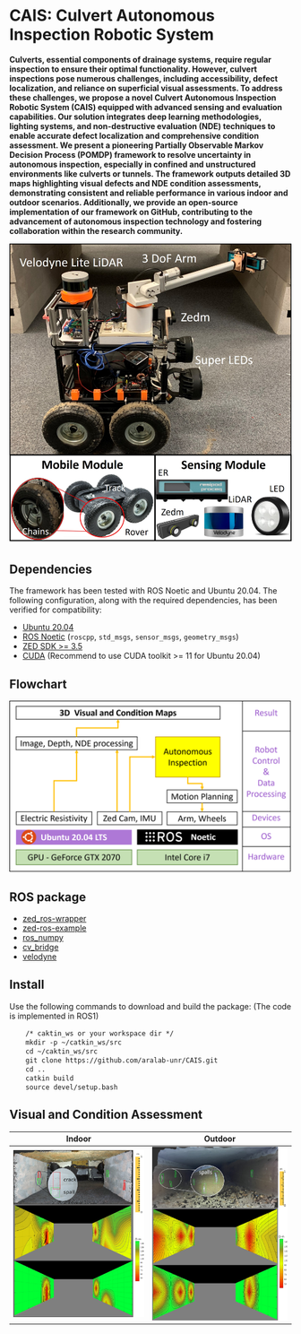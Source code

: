 # CAIS: Culvert Autonomous Inspection Robotic System

**Culverts, essential components of drainage systems, require regular inspection to ensure their optimal functionality. However, culvert inspections pose numerous challenges, including accessibility, defect localization, and reliance on superficial visual assessments. To address these challenges, we propose a novel  Culvert Autonomous Inspection Robotic System (CAIS) equipped with advanced sensing and evaluation capabilities. Our solution integrates deep learning methodologies, lighting systems, and non-destructive evaluation (NDE) techniques to enable accurate defect localization and comprehensive condition assessment. We present a pioneering Partially Observable Markov Decision Process (POMDP) framework to resolve uncertainty in autonomous inspection, especially in confined and unstructured environments like culverts or tunnels. The framework outputs detailed 3D maps highlighting visual defects and NDE condition assessments, demonstrating consistent and reliable performance in various indoor and outdoor scenarios. Additionally, we provide an open-source implementation of our framework on GitHub, contributing to the advancement of autonomous inspection technology and fostering collaboration within the research community.**
<p align='center'>
    <img src="./pic/robot.jpg" alt="drawing" width="800"/>
</p>

## Dependencies
The framework has been tested with ROS Noetic and Ubuntu 20.04. The following configuration, along with the required dependencies, has been verified for compatibility:

- [Ubuntu 20.04](https://releases.ubuntu.com/focal/)
- [ROS Noetic](http://wiki.ros.org/noetic/Installation/Ubuntu) (```roscpp```, ```std_msgs```, ```sensor_msgs```, ```geometry_msgs```)
- [ZED SDK >= 3.5](https://www.stereolabs.com/developers)
- [CUDA](https://developer.nvidia.com/cuda-downloads) (Recommend to use CUDA toolkit >= 11 for Ubuntu 20.04)

## Flowchart
<p align='center'>
    <img src="./pic/flowchart.png" alt="drawing" width="800"/>
</p>

## ROS package
- [zed_ros-wrapper](https://github.com/stereolabs/zed-ros-wrapper)
- [zed-ros-example](https://github.com/stereolabs/zed-ros-examples)
- [ros_numpy](https://github.com/eric-wieser/ros_numpy)
- [cv_bridge](https://github.com/ros-perception/vision_opencv)
- [velodyne](https://github.com/ros-drivers/velodyne)

## Install
Use the following commands to download and build the package: (The code is implemented in ROS1)

```
    /* caktin_ws or your workspace dir */ 
    mkdir -p ~/catkin_ws/src 
    cd ~/caktin_ws/src    
    git clone https://github.com/aralab-unr/CAIS.git
    cd ..
    catkin build
    source devel/setup.bash
```

## Visual and Condition Assessment
Indoor            |  Outdoor
:-------------------------:|:-------------------------:
![](https://github.com/aralab-unr/CAIS/blob/main/pic/fusion.jpg)  |  ![](https://github.com/aralab-unr/CAIS/blob/main/pic/fusion_outdoor.jpg)
